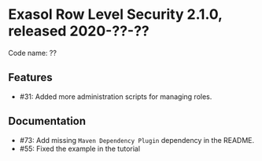 # Exasol Row Level Security 2.1.0, released 2020-??-??

Code name: ??

## Features

* #31: Added more administration scripts for managing roles.

## Documentation

* #73: Add missing `Maven Dependency Plugin` dependency in the README.
* #55: Fixed the example in the tutorial 